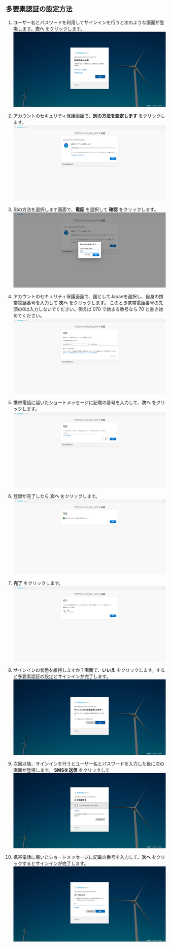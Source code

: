 ﻿## 多要素認証の設定方法
1. ユーザー名とパスワードを利用してサインインを行うと次のような画面が登場します。**次へ** をクリックします。
![Lab overview.](0.png)

2. アカウントのセキュリティ保護画面で、**別の方法を設定します** をクリックします。
![Lab overview.](1.png)

3. 別の方法を選択します画面で、**電話** を選択して **確認** をクリックします。
![Lab overview.](2.png)

4. アカウントのセキュリティ保護画面で、国としてJapanを選択し、自身の携帯電話番号を入力して **次へ** をクリックします。
このとき携帯電話番号の先頭の0は入力しないでください。例えば 070 で始まる番号なら 70 と書き始めてください。
![Lab overview.](3.png)

5. 携帯電話に届いたショートメッセージに記載の番号を入力して、**次へ** をクリックします。
![Lab overview.](4.png)

6. 登録が完了したら **次へ** をクリックします。
![Lab overview.](5.png)

7. **完了** をクリックします。
![Lab overview.](6.png)

8. サインインの状態を維持しますか？画面で、**いいえ** をクリックします。すると多要素認証の設定とサインインが完了します。
![Lab overview.](7.png)

9. 次回以降、サインインを行うとユーザー名とパスワードを入力した後に次の画面が登場します。
**SMSを送信** をクリックして
![Lab overview.](8.png)

10. 携帯電話に届いたショートメッセージに記載の番号を入力して、**次へ** をクリックするとサインインが完了します。
![Lab overview.](9.png)
